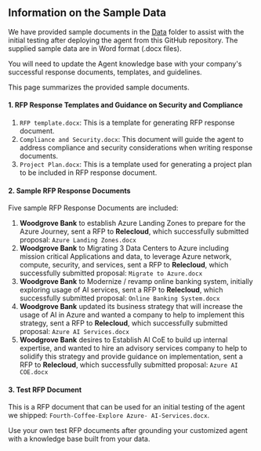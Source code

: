 ## Information on the Sample Data

We have provided sample documents in the [Data](./Data) folder to assist with the initial testing after deploying the agent from this GitHub repository. The supplied sample data are in Word format (.docx files).

You will need to update the Agent knowledge base with your company's successful response documents, templates, and guidelines.

This page summarizes the provided sample documents.

#### 1. RFP Response Templates and Guidance on Security and Compliance

1. `RFP template.docx`: This is a template for generating RFP response document.
2. `Compliance and Security.docx`: This document will guide the agent to address compliance and security considerations when writing response documents.
3. `Project Plan.docx`: This is a template used for generating a project plan to be included in RFP response document.

#### 2. Sample RFP Response Documents

Five sample RFP Response Documents are included:

1. **Woodgrove Bank** to establish Azure Landing Zones to prepare for the Azure Journey, sent a RFP to **Relecloud**, which successfully submitted proposal: `Azure Landing Zones.docx`
2. **Woodgrove Bank** to Migrating 3 Data Centers to Azure including mission critical Applications and data, to leverage Azure network, compute, security, and services, sent a RFP to **Relecloud**, which successfully submitted proposal: `Migrate to Azure.docx`
3. **Woodgrove Bank** to Modernize / revamp online banking system, initially exploring usage of AI services, sent a RFP to **Relecloud**, which successfully submitted proposal: `Online Banking System.docx`
4. **Woodgrove Bank** updated its business strategy that will increase the usage of AI in Azure and wanted a company to help to implement this strategy, sent a RFP to **Relecloud**, which successfully submitted proposal: `Azure AI Services.docx`
5. **Woodgrove Bank** desires to Establish AI CoE to build up internal expertise, and wanted to hire an advisory services company to help to solidify this strategy and provide guidance on implementation, sent a RFP to **Relecloud**, which  successfully submitted proposal: `Azure AI COE.docx`

#### 3. Test RFP Document

This is a RFP document that can be used for an initial testing of the agent we shipped: `Fourth-Coffee-Explore Azure- AI-Services.docx`.

Use your own test RFP documents after grounding your customized agent with a knowledge base built from your data.
